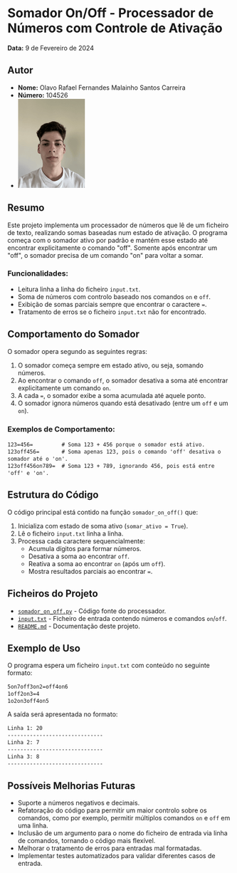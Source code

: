 # Somador On/Off - Processador de Números com Controle de Ativação

**Data:** 9 de Fevereiro de 2024  

## Autor
- **Nome:** Olavo Rafael Fernandes Malainho Santos Carreira
- **Número:** 104526  
- ![Foto do Autor](../fotoCara.png)

## Resumo

Este projeto implementa um processador de números que lê de um ficheiro de texto, realizando somas baseadas num estado de ativação. O programa começa com o somador ativo por padrão e mantém esse estado até encontrar explicitamente o comando "off". Somente após encontrar um "off", o somador precisa de um comando "on" para voltar a somar.

### Funcionalidades:
- Leitura linha a linha do ficheiro `input.txt`.
- Soma de números com controlo baseado nos comandos `on` e `off`.
- Exibição de somas parciais sempre que encontrar o caractere `=`.
- Tratamento de erros se o ficheiro `input.txt` não for encontrado.

## Comportamento do Somador

O somador opera segundo as seguintes regras:
1. O somador começa sempre em estado ativo, ou seja, somando números.
2. Ao encontrar o comando `off`, o somador desativa a soma até encontrar explicitamente um comando `on`.
3. A cada `=`, o somador exibe a soma acumulada até aquele ponto.
4. O somador ignora números quando está desativado (entre um `off` e um `on`).

### Exemplos de Comportamento:
```plaintext
123=456=         # Soma 123 + 456 porque o somador está ativo.
123off456=       # Soma apenas 123, pois o comando 'off' desativa o somador até o 'on'.
123off456on789=  # Soma 123 + 789, ignorando 456, pois está entre 'off' e 'on'.
```

## Estrutura do Código

O código principal está contido na função `somador_on_off()` que:
1. Inicializa com estado de soma ativo (`somar_ativo = True`).
2. Lê o ficheiro `input.txt` linha a linha.
3. Processa cada caractere sequencialmente:
   - Acumula dígitos para formar números.
   - Desativa a soma ao encontrar `off`.
   - Reativa a soma ao encontrar `on` (após um `off`).
   - Mostra resultados parciais ao encontrar `=`.

## Ficheiros do Projeto

- [`somador_on_off.py`](somador_on_off.py) - Código fonte do processador.
- [`input.txt`](input.txt) - Ficheiro de entrada contendo números e comandos `on`/`off`.
- [`README.md`](README.md) - Documentação deste projeto.

## Exemplo de Uso

O programa espera um ficheiro `input.txt` com conteúdo no seguinte formato:

```plaintext
5on7off3on2=off4on6
1off2on3=4
1o2on3off4on5
```

A saída será apresentada no formato:

```plaintext
Linha 1: 20
------------------------------
Linha 2: 7
------------------------------
Linha 3: 8
------------------------------
```

## Possíveis Melhorias Futuras

- Suporte a números negativos e decimais.
- Refatoração do código para permitir um maior controlo sobre os comandos, como por exemplo, permitir múltiplos comandos `on` e `off` em uma linha.
- Inclusão de um argumento para o nome do ficheiro de entrada via linha de comandos, tornando o código mais flexível.
- Melhorar o tratamento de erros para entradas mal formatadas.
- Implementar testes automatizados para validar diferentes casos de entrada.

